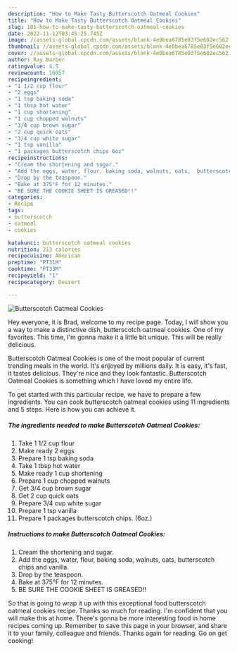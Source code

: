```yaml
---
description: "How to Make Tasty Butterscotch Oatmeal Cookies"
title: "How to Make Tasty Butterscotch Oatmeal Cookies"
slug: 185-how-to-make-tasty-butterscotch-oatmeal-cookies
date: 2022-11-12T03:45:25.745Z
image: //assets-global.cpcdn.com/assets/blank-4e0bea6785e03f5e602ec562f230caae08da540cada707380b4fe1bbebba43da.png
thumbnail: //assets-global.cpcdn.com/assets/blank-4e0bea6785e03f5e602ec562f230caae08da540cada707380b4fe1bbebba43da.png
cover: //assets-global.cpcdn.com/assets/blank-4e0bea6785e03f5e602ec562f230caae08da540cada707380b4fe1bbebba43da.png
author: Ray Barber
ratingvalue: 4.5
reviewcount: 16057
recipeingredient:
- "1 1/2 cup flour"
- "2 eggs"
- "1 tsp baking soda"
- "1 tbsp hot water"
- "1 cup shortening"
- "1 cup chopped walnuts"
- "3/4 cup brown sugar"
- "2 cup quick oats"
- "3/4 cup white sugar"
- "1 tsp vanilla"
- "1 packages butterscotch chips 6oz"
recipeinstructions:
- "Cream the shortening and sugar."
- "Add the eggs, water, flour, baking soda, walnuts, oats,  butterscotch chips and vanilla."
- "Drop by the teaspoon."
- "Bake at 375°F for 12 minutes."
- "BE SURE THE COOKIE SHEET IS GREASED!!"
categories:
- Recipe
tags:
- butterscotch
- oatmeal
- cookies

katakunci: butterscotch oatmeal cookies 
nutrition: 213 calories
recipecuisine: American
preptime: "PT31M"
cooktime: "PT33M"
recipeyield: "1"
recipecategory: Dessert

---
```



![Butterscotch Oatmeal Cookies](//assets-global.cpcdn.com/assets/blank-4e0bea6785e03f5e602ec562f230caae08da540cada707380b4fe1bbebba43da.png)

Hey everyone, it is Brad, welcome to my recipe page. Today, I will show you a way to make a distinctive dish, butterscotch oatmeal cookies. One of my favorites. This time, I'm gonna make it a little bit unique. This will be really delicious.



Butterscotch Oatmeal Cookies is one of the most popular of current trending meals in the world. It's enjoyed by millions daily. It is easy, it's fast, it tastes delicious. They're nice and they look fantastic. Butterscotch Oatmeal Cookies is something which I have loved my entire life.


To get started with this particular recipe, we have to prepare a few ingredients. You can cook butterscotch oatmeal cookies using 11 ingredients and 5 steps. Here is how you can achieve it.

<!--inarticleads1-->

##### The ingredients needed to make Butterscotch Oatmeal Cookies:

1. Take 1 1/2 cup flour
1. Make ready 2 eggs
1. Prepare 1 tsp baking soda
1. Take 1 tbsp hot water
1. Make ready 1 cup shortening
1. Prepare 1 cup chopped walnuts
1. Get 3/4 cup brown sugar
1. Get 2 cup quick oats
1. Prepare 3/4 cup white sugar
1. Prepare 1 tsp vanilla
1. Prepare 1 packages butterscotch chips. (6oz.)




<!--inarticleads2-->

##### Instructions to make Butterscotch Oatmeal Cookies:

1. Cream the shortening and sugar.
1. Add the eggs, water, flour, baking soda, walnuts, oats,  butterscotch chips and vanilla.
1. Drop by the teaspoon.
1. Bake at 375°F for 12 minutes.
1. BE SURE THE COOKIE SHEET IS GREASED!!




So that is going to wrap it up with this exceptional food butterscotch oatmeal cookies recipe. Thanks so much for reading. I'm confident that you will make this at home. There's gonna be more interesting food in home recipes coming up. Remember to save this page in your browser, and share it to your family, colleague and friends. Thanks again for reading. Go on get cooking!
